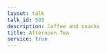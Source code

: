 ```yaml
---
layout: talk
talk_id: 503
description: Coffee and snacks
title: Afternoon Tea
service: true
---
```


